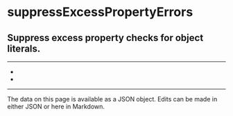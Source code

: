 <!-- Important! Do not modify comment blocks. They are necessary for the transformer to work properly -->

<!-- title -->
# suppressExcessPropertyErrors

<!-- shortDescription -->
Suppress excess property checks for object literals.
---

<!-- extendedDescription -->

---

<!-- references -->
- []()
- []()
---

<!-- footer -->
The data on this page is available as a JSON object. Edits can be made in either JSON or here in Markdown.
